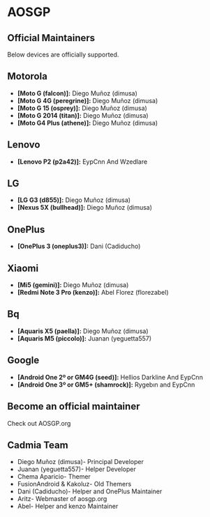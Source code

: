 AOSGP
===============

Official Maintainers
--------------------
Below devices are officially supported.

Motorola
--------
* __[Moto G (falcon)]:__ Diego Muñoz (dimusa)
* __[Moto G 4G (peregrine)]:__ Diego Muñoz (dimusa)
* __[Moto G 15 (osprey)]:__ Diego Muñoz (dimusa)
* __[Moto G 2014 (titan)]:__ Diego Muñoz (dimusa)
* __[Moto G4 Plus (athene)]:__ Diego Muñoz (dimusa)

Lenovo
--------
* __[Lenovo P2 (p2a42)]:__ EypCnn And Wzedlare


LG
--------
* __[LG G3 (d855)]:__ Diego Muñoz (dimusa)
* __[Nexus 5X (bullhead)]:__ Diego Muñoz (dimusa)

OnePlus
--------
* __[OnePlus 3 (oneplus3)]:__ Dani (Cadiducho)

Xiaomi
--------
* __[Mi5 (gemini)]:__ Diego Muñoz (dimusa)
* __[Redmi Note 3 Pro (kenzo)]:__ Abel Florez (florezabel)

Bq
--------
* __[Aquaris X5 (paella)]:__ Diego Muñoz (dimusa)
* __[Aquaris M5 (piccolo)]:__ Juanan (yeguetta557)

Google
--------
* __[Android One 2º or GM4G (seed)]:__ Hellios Darkline And EypCnn
* __[Android One 3º or GM5+ (shamrock)]:__ Rygebın and EypCnn


Become an official maintainer
-----------------------------
Check out AOSGP.org


Cadmia Team
---------
* Diego Muñoz (dimusa)- Principal Developer
* Juanan (yeguetta557)- Helper Developer
* Chema Aparicio- Themer
* FusionAndroid & Kakoluz- Old Themers
* Dani (Cadiducho)- Helper and OnePlus Maintainer
* Aritz- Webmaster of aosgp.org
* Abel- Helper and kenzo Maintainer
